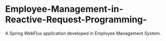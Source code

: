 # Employee-Management-in-Reactive-Request-Programming-
A Spring WebFlux application developed in Employee Management System.
